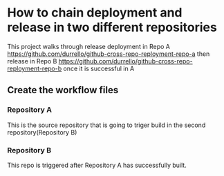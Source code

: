 # How to chain deployment and release in two different repositories
This project walks through release deployment in Repo A https://github.com/durrello/github-cross-repo-reployment-repo-a then release in Repo B https://github.com/durrello/github-cross-repo-reployment-repo-b once it is successful in A

## Create the workflow files
### Repository A
This is the source repository that is going to triger build in the second repository(Repository B)

### Repository B 
This repo is triggered after Repository A has successfully built.